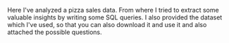 Here I've analyzed a pizza sales data. From where I tried to extract some valuable insights by writing some SQL queries.
I also provided the dataset which I've used, so that you can also download it and use it and also attached the possible questions.
